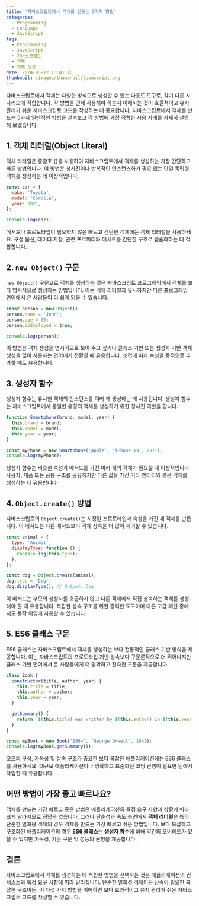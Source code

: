 ```yaml
---
title: '자바스크립트에서 객체를 만드는 5가지 방법'
categories:
  - Programming
  - Language
  - JavaScript
tags:
  - Programming
  - JavaScript
  - 자바스크립트
  - 객체
  - 객체 생성
date: 2024-03-12 13:41:46
thumbnail: /images/thumbnail/javascript.png
---
```


자바스크립트에서 객체는 다양한 방식으로 생성할 수 있는 다용도 도구로, 각기 다른 시나리오에 적합합니다. 각 방법을 언제 사용해야 하는지 이해하는 것이 효율적이고 유지 관리가 쉬운 자바스크립트 코드를 작성하는 데 중요합니다. 자바스크립트에서 객체를 만드는 5가지 일반적인 방법을 살펴보고 각 방법에 가장 적합한 사용 사례를 자세히 설명해 보겠습니다.

## 1. 객체 리터럴(Object Literal)

객체 리터럴은 중괄호 {}를 사용하여 자바스크립트에서 객체를 생성하는 가장 간단하고 빠른 방법입니다. 이 방법은 청사진이나 반복적인 인스턴스화가 필요 없는 단일 독립형 객체를 생성하는 데 이상적입니다.

```js
const car = {
  make: 'Toyota',
  model: 'Corolla',
  year: 2021,
};

console.log(car);
```

메서드나 프로토타입이 필요하지 않은 빠르고 간단한 객체에는 객체 리터럴을 사용하세요. 구성 옵션, 데이터 저장, 관련 프로퍼티와 메서드를 간단한 구조로 캡슐화하는 데 적합합니다.

## 2. `new Object()` 구문

`new Object()` 구문으로 객체를 생성하는 것은 자바스크립트 프로그래밍에서 객체를 보다 명시적으로 생성하는 방법입니다. 이는 객체 리터럴과 유사하지만 다른 프로그래밍 언어에서 온 사람들이 더 쉽게 읽을 수 있습니다.

```js
const person = new Object();
person.name = 'John';
person.age = 30;
person.isEmployed = true;

console.log(person);
```

이 방법은 객체 생성을 명시적으로 보여 주고 싶거나 클래스 기반 또는 생성자 기반 객체 생성을 많이 사용하는 언어에서 전환할 때 유용합니다. 조건에 따라 속성을 동적으로 추가할 때도 유용합니다.

## 3. 생성자 함수

생성자 함수는 유사한 객체의 인스턴스를 여러 개 생성하는 데 사용됩니다. 생성자 함수는 자바스크립트에서 동일한 유형의 객체를 생성하기 위한 청사진 역할을 합니다.

```js
function Smartphone(brand, model, year) {
  this.brand = brand;
  this.model = model;
  this.year = year;
}

const myPhone = new Smartphone('Apple', 'iPhone 13', 2021);
console.log(myPhone);
```

생성자 함수는 비슷한 속성과 메서드를 가진 여러 개의 객체가 필요할 때 이상적입니다. 사용자, 제품 또는 공통 구조를 공유하지만 다른 값을 가진 기타 엔티티와 같은 객체를 생성하는 데 유용합니다

## 4. `Object.create()` 방법

자바스크립트의 `Object.create()`는 지정된 프로토타입과 속성을 가진 새 객체를 만듭니다. 이 메서드는 다른 메서드보다 객체 상속을 더 많이 제어할 수 있습니다.

```js
const animal = {
  type: 'Animal',
  displayType: function () {
    console.log(this.type);
  },
};

const dog = Object.create(animal);
dog.type = 'Dog';
dog.displayType(); // Output: Dog
```

이 메서드는 부모의 생성자를 호출하지 않고 다른 객체에서 직접 상속하는 객체를 생성해야 할 때 유용합니다. 복잡한 상속 구조를 위한 강력한 도구이며 다른 고급 패턴 중에서도 동작 위임에 사용할 수 있습니다.

## 5. ES6 클래스 구문

ES6 클래스는 자바스크립트에서 객체를 생성하는 보다 전통적인 클래스 기반 방식을 제공합니다. 이는 자바스크립트의 프로토타입 기반 상속보다 구문론적으로 더 뛰어나지만 클래스 기반 언어에서 온 사람들에게 더 명확하고 친숙한 구문을 제공합니다.

```js
class Book {
  constructor(title, author, year) {
    this.title = title;
    this.author = author;
    this.year = year;
  }

  getSummary() {
    return `${this.title} was written by ${this.author} in ${this.year}`;
  }
}

const myBook = new Book('1984', 'George Orwell', 1949);
console.log(myBook.getSummary());
```

코드의 구성, 가독성 및 상속 구조가 중요한 보다 복잡한 애플리케이션에는 ES6 클래스를 사용하세요. 대규모 애플리케이션이나 명확하고 표준화된 코딩 관행이 필요한 팀에서 작업할 때 유용합니다.

## 어떤 방법이 가장 좋고 빠르나요?

객체를 만드는 가장 빠르고 좋은 방법은 애플리케이션의 특정 요구 사항과 상황에 따라 크게 달라지므로 정답은 없습니다. 그러나 단순성과 속도 측면에서 **객체 리터럴**은 특히 단순한 일회용 객체의 경우 객체를 만드는 가장 빠르고 쉬운 방법입니다. 보다 복잡하고 구조화된 애플리케이션의 경우 **ES6 클래스**는 **생성자 함수**에 비해 약간의 오버헤드가 있을 수 있지만 가독성, 기존 구문 및 성능의 균형을 제공합니다.

## 결론

자바스크립트에서 객체를 생성하는 데 적합한 방법을 선택하는 것은 애플리케이션의 컨텍스트와 특정 요구 사항에 따라 달라집니다. 단순한 일회성 객체이든 상속이 필요한 복잡한 구조이든, 이 다섯 가지 방법을 이해하면 보다 효과적이고 유지 관리가 쉬운 자바스크립트 코드를 작성할 수 있습니다.
